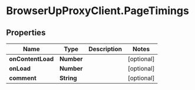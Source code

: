 # BrowserUpProxyClient.PageTimings

## Properties

Name | Type | Description | Notes
------------ | ------------- | ------------- | -------------
**onContentLoad** | **Number** |  | [optional] 
**onLoad** | **Number** |  | [optional] 
**comment** | **String** |  | [optional] 


